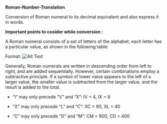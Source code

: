 **Roman-Number-Translation**

Conversion of Roman numeral to its decimal equivalent and also express it in words.



**Important points to cosider while conversion :**

  A Roman numeral consists of a set of letters of the alphabet, each letter has a particular value, as shown in the following table:
  
  
  
  
  
   Format: ![Alt Text](https://he-s3.s3.amazonaws.com/media/uploads/d787647.png)
  
  

  
  
  Generally, Roman numerals are written in descending order from left to right, and are added sequentially. However, certain combinations   employ a subtractive principle. If a symbol of lower value appears to the left of a larger value, the smaller value is subtracted from     the larger value, and the result is added to the total.

   - “I” may only precede “V” and “X”: IV = 4, IX = 9

   - “X” may only precede “L” and “C”: XC = 90, XL = 40

   - “C” may only precede “D” and “M”: CM = 900, CD = 400

